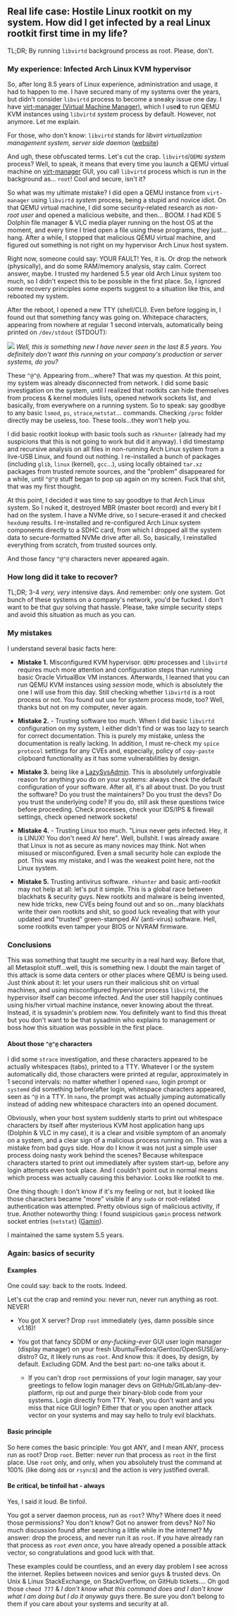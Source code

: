 ## Real life case: Hostile Linux rootkit on my system. How did I get infected by a real Linux rootkit first time in my life?

TL;DR; By running `libvirtd` background process as root. Please, don't.

### My experience: Infected Arch Linux KVM hypervisor 

So, after long 8.5 years of Linux experience, administration and usage, it had to happen to me. I have secured many of my systems over the years, but didn't consider `libvirtd` process to become a sneaky issue one day. I have [virt-manager (Virtual Machine Manager)](https://en.wikipedia.org/wiki/Virtual_Machine_Manager), which I use**d** to run QEMU KVM instances using `libvirtd` _system_ process by default. However, not anymore. Let me explain.

For those, who don't know: `libvirtd` stands for _libvirt virtualization management system, server side daemon_ ([website](https://libvirt.org/))

And ugh, these obfuscated terms. Let's cut the crap. `libvirtd`/`QEMU` _system_ process? Well, to speak, it means that every time you launch a QEMU virtual machine on [virt-manager](https://en.wikipedia.org/wiki/Virtual_Machine_Manager) GUI, you call `libvirtd` process which is run in the background as... `root`! Cool and secure, isn't it?

So what was my ultimate mistake? I did open a QEMU instance from `virt-manager` using `libvirtd` _system_ process, being a stupid and novice idiot. On that QEMU virtual machine, I did some security-related research as _non-root user_ and opened a malicious website, and then... BOOM. I had KDE 5 Dolphin file manager & VLC media player running on the host OS at the moment, and every time I tried open a file using these programs, they just... hang. After a while, I stopped that malicious QEMU virtual machine, and figured out something is not right on my hypervisor Arch Linux host system.

Right now, someone could say: YOUR FAULT! Yes, it is. Or drop the network (physically), and do some RAM/memory analysis, stay calm. Correct answer, maybe. I trusted my hardened 5.5 year old Arch Linux system too much, so I didn't expect this to be possible in the first place. So, I ignored some recovery principles some experts suggest to a situation like this, and rebooted my system.

After the reboot, I opened a new TTY (shell/CLI). Even before logging in, I found out that something fancy was going on. Whitepace characters, appearing from nowhere at regular 1 second intervals, automatically being printed on `/dev/stdout` (STDOUT):

![](../images/linux_hypervisor_rootkit.png)
_Well, this is something new I have never seen in the last 8.5 years. You definitely don't want this running on your company's production or server systems, do you?_

These `^@^@`. Appearing from...where? That was my question. At this point, my system was already disconnected from network. I did some basic investigation on the system, until I realized that rootkits can hide themselves from process & kernel modules lists, opened network sockets list, and basically, from everywhere on a running system. So to speak: say goodbye to any basic `lsmod`, `ps`, `strace`,`netstat`... commands. Checking `/proc` folder directly may be useless, too. These tools...they won't help you.

I did basic rootkit lookup with basic tools such as `rkhunter` (already had my suspicions that this is not going to work but did it anyway). I did timestamp and recursive analysis on all files in non-running Arch Linux system from a live-USB Linux, and found out nothing. I re-installed a bunch of packages (including `glib`, `linux` (kernel), `gcc`...), using locally obtained `tar.xz` packages from trusted remote sources, and the "problem" disappeared for a while, until `^@^@` stuff began to pop up again on my screen. Fuck that shit, that was my first thought.

At this point, I decided it was time to say goodbye to that Arch Linux system. So I nuked it, destroyed MBR (master boot record) and every bit I had on the system. I have a NVMe drive, so I secure-erased it and checked `hexdump` results. I re-installed and re-configured Arch Linux system components directly to a SDHC card, from which I dropped all the system data to secure-formatted NVMe drive after all. So, basically, I reinstalled everything from scratch, from trusted sources only.

And those fancy `^@^@` characters never appeared again.

### How long did it take to recover?

TL;DR; 3-4 _very, very_ intensive days. And remember: only one system. Got bunch of these systems on a company's network, you'd be fucked. I don't want to be that guy solving that hassle. Please, take simple security steps and avoid this situation as much as you can.

### My mistakes

I understand several basic facts here:

- **Mistake 1.** Misconfigured KVM hypervisor. `QEMU` processes and `libvirtd` requires much more attention and configuration steps than running basic Oracle VirtualBox VM instances. Afterwards, I learned that you can run QEMU KVM instances using _session_ mode, which is absolutely the one I will use from this day. Still checking whether `libvirtd` is a root process or not. You found out use for _system_ process mode, too? Well, thanks but not on my computer, never again.

- **Mistake 2.** - Trusting software too much. When I did basic `libvirtd` configuration on my system, I either didn't find or was too lazy to search for correct documentation. This is purely my mistake, unless the documentation is really lacking. In addition, I must re-check my `spice protocol` settings for any CVEs and, especially, policy of `copy-paste` clipboard functionality as it has some vulnerabilities by design.

- **Mistake 3.** being like a [LazySysAdmin](https://www.vulnhub.com/entry/lazysysadmin-1,205/). This is absolutely unforgivable reason for anything you do on your systems: always check the default configuration of your software. After all, it's all about trust. Do you trust the software? Do you trust the maintainers? Do you trust the devs? Do you trust the underlying code? If you do, still ask these questions twice before proceeding. Check processes, check your IDS/IPS & firewall settings, check opened network sockets!

- **Mistake 4.** - Trusting Linux too much. "Linux never gets infected. Hey, it is LINUX! You don't need AV here". Well, bullshit. I was already aware that Linux is not as secure as many novices may think. Not when misused or misconfigured. Even a small security hole can explode the pot. This was my mistake, and I was the weakest point here, not the Linux system.

- **Mistake 5.** Trusting antivirus software. `rkhunter` and basic anti-rootkit may not help at all: let's put it simple. This is a global race between blackhats & security guys. New rootkits and malware is being invented, new hide tricks, new CVEs being found out and so on...many blackhats write their own rootkits and shit, so good luck revealing that with your updated and "trusted" green-stamped AV (anti-virus) software. Hell, some rootkits even tamper your BIOS or NVRAM firmware.

### Conclusions

This was something that taught me security in a real hard way. Before that, all Metasploit stuff...well, this is something new. I doubt the main target of this attack is some data centers or other places where QEMU is being used. Just think about it: let your users run their malicious shit on virtual machines, and using misconfigured hypervisor process `libvirtd`, the hypervisor itself can become infected. And the user still happily continues using his/her virtual machine instance, never knowing about the threat. Instead, it is sysadmin's problem now. You definitely want to find this threat but you don't want to be that sysadmin who explains to management or boss how this situation was possible in the first place.

#### About those `^@^@` characters

I did some `strace` investigation, and these characters appeared to be actually whitespaces (tabs), printed to a TTY. Whatever I or the system automatically did, those characters were printed at regular, approximately in 1 second intervals: no matter whether I opened `nano`, login prompt or `systemd` did something before/after login, whitespace characters appeared, seen as `^@` in a TTY. In `nano`, the prompt was actually jumping automatically instead of adding new whitespace characters into an opened document.

Obviously, when your host system suddenly starts to print out whitespace characters by itself after mysterious KVM host application hang ups (Dolphin & VLC in my case), it is a clear and visible symptom of an anomaly on a system, and a clear sign of a malicious process running on. This was a mistake from bad guys side. How do I know it was not just a simple user process doing nasty work behind the scenes? Because whitespace characters started to print out immediately after system start-up, before any login attempts even took place. And I couldn't point out in normal means which process was actually causing this behavior. Looks like rootkit to me.

One thing though: I don't know if it's my feeling or not, but it looked like those characters became "more" visible if any `sudo` or root-related authentication was attempted. Pretty obvious sign of malicious activity, if true. Another noteworthy thing: I found suspicious `gamin` process network socket entries (`netstat`) ([Gamin](https://en.wikipedia.org/wiki/Gamin)).

I maintained the same system 5.5 years.

### Again: basics of security

#### Examples

One could say: back to the roots. Indeed.

Let's cut the crap and remind you: never run, never run anything as root. NEVER!

- You got X server? Drop `root` immediately (yes, damn possible since v1.16)!

- You got that fancy SDDM or _any-fucking-ever_ GUI user login manager (display manager) on your fresh Ubuntu/Fedora/Gentoo/OpenSUSE/any-distro? Gz, it likely runs as `root`. And know this: it does, by design, by default. Excluding GDM. And the best part: no-one talks about it.

    - If you can't drop `root` permissions of your login manager, say your greetings to fellow login manager devs on GitHub/GitLab/any-dev-platform, rip out and purge their binary-blob code from your systems. Login directly from TTY. Yeah, you don't want and you miss that nice GUI login? Either that or you open another attack vector on your systems and may say hello to truly evil blackhats.

#### Basic principle
    
So here comes the basic principle: You got ANY, and I mean ANY, process run as root? Drop `root`. Better: never run that process as `root` in the first place. Use `root` only, and only, when you absolutely trust the command at 100% (like doing `dd`s or `rsync`s) and the action is very justified overall.

#### Be critical, be tinfoil hat - always

Yes, I said it loud. Be tinfoil.

You got a server daemon process, run as `root`? Why? Where does it need those permissions? You don't know? Got no answer from devs? No? No much discussion found after searching a little while in the internet? My answer: drop the process, and never run it as `root`. If you have already ran that process as `root` _even once_, you have already opened a possible attack vector, so congratulations and good luck with that.

These examples could be countless, and an every day problem I see across the internet. Replies between novices and senior guys & trusted devs. On Unix & Linux StackExchange, on StackOverflow, on GitHub tickets.... Oh god those `chmod 777` & _I don't know what this command does and I don't know what I am doing but I do it anyway_ guys there. Be sure you don't belong to them if you care about your systems and security at all.
